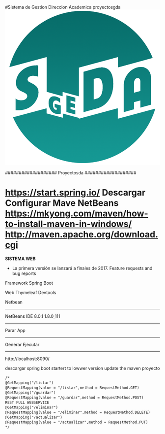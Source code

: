 #Sistema de Gestion Direccion Academica
proyectosgda
![Sistema de Gestion Direccion Academica](logo.png)

###################
Proyectosda
###################

https://start.spring.io/
Descargar Configurar Mave NetBeans
https://mkyong.com/maven/how-to-install-maven-in-windows/
http://maven.apache.org/download.cgi
==========
**SISTEMA WEB**
*   La primera versión se lanzará a finales de 2017. Feature requests and bug reports

Framework Spring Boot

Web
Thymeleaf
Devtools

Netbean
*******
NetBeans IDE 8.0.1
1.8.0_111
*******
Parar App

********
Generar
Ejecutar
********
http://localhost:8090/

descargar spring boot startert to lowwer version
update the maven proyecto



    /*
    @GetMapping("/listar")
    @RequestMapping(value = "/listar",method = RequestMethod.GET)
    @GetMapping("/guardar")
    @RequestMapping(value = "/guardar",method = RequestMethod.POST)
    REST FULL WEBSERVICE
    @GetMapping("/eliminar")
    @RequestMapping(value = "/eliminar",method = RequestMethod.DELETE)
    @GetMapping("/actualizar")
    @RequestMapping(value = "/actualizar",method = RequestMethod.PUT)
    */